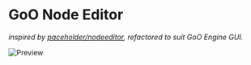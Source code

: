 # GoO Node Editor

*inspired by [paceholder/nodeeditor](https://github.com/paceholder/nodeeditor), refactored to suit GoO Engine GUI.*

![Preview](https://i.loli.net/2020/10/01/dVCBsDoQm7i8nwU.png)
